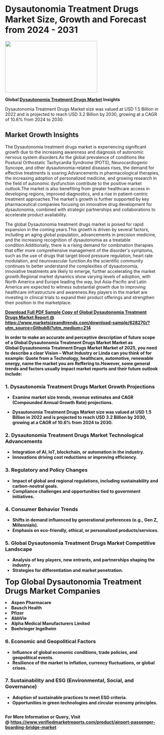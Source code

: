 <H1>Dysautonomia Treatment Drugs Market Size, Growth and Forecast from 2024 - 2031</H1><img class="aligncenter size-medium wp-image-584254" src="https://thirdeyenews.in/wp-content/uploads/2024/09/Global-Market-Research-300x168.jpeg" alt="" width="300" height="168" /><p><strong>Global&nbsp;<a href="https://www.marketsizeandtrends.com/download-sample/628270/?utm_source=Github8j?utm_medium=214">Dysautonomia Treatment Drugs Market</a> Insights</strong></p><p>Dysautonomia Treatment Drugs Market size was valued at USD 1.5 Billion in 2022 and is projected to reach USD 3.2 Billion by 2030, growing at a CAGR of 10.6% from 2024 to 2030.</p><p><h2>Market Growth Insights</h2> <p>The Dysautonomia treatment drugs market is experiencing significant growth due to the increasing awareness and diagnosis of autonomic nervous system disorders.As the global prevalence of conditions like Postural Orthostatic Tachycardia Syndrome (POTS), Neurocardiogenic Syncope, and other dysautonomia-related diseases rises, the demand for effective treatments is soaring.Advancements in pharmacological therapies, the increasing adoption of personalized medicine, and growing research in the field of autonomic dysfunction contribute to the positive market outlook.The market is also benefiting from greater healthcare access in developing regions, improved diagnostics, and a rise in patient-centric treatment approaches.The market's growth is further supported by key pharmaceutical companies focusing on innovative drug development for dysautonomia, combined with strategic partnerships and collaborations to accelerate product availability.</p> <p><strong><a href="#"></a></strong></p> <p>The global Dysautonomia treatment drugs market is poised for rapid expansion in the coming years.This growth is driven by several factors, including an aging global population, advancements in precision medicine, and the increasing recognition of dysautonomia as a treatable condition.Additionally, there is a rising demand for combination therapies that offer more comprehensive management of the disorder's symptoms, such as the use of drugs that target blood pressure regulation, heart rate modulation, and neurovascular function.As the scientific community continues to better understand the complexities of dysautonomia, innovative treatments are likely to emerge, further accelerating the market growth.Regional market dynamics show varying levels of adoption, with North America and Europe leading the way, but Asia-Pacific and Latin America are expected to witness substantial growth due to improving healthcare infrastructure and awareness.Key players in the market are investing in clinical trials to expand their product offerings and strengthen their position in the marketplace.</p> <p><strong><a href="#"></p><p><span class=""><strong>Download Full PDF Sample Copy of Global Dysautonomia Treatment Drugs Market Report</strong> @ <a href="https://www.marketsizeandtrends.com/download-sample/628270/?utm_source=Github8j?utm_medium=214" target="_blank">https://www.marketsizeandtrends.com/download-sample/628270/?utm_source=Github8j?utm_medium=214</a></span></p><p>In order to make an accurate and perceptive description of future scope of a Global&nbsp;Dysautonomia Treatment Drugs Market Market as Global&nbsp;Dysautonomia Treatment Drugs Market Market of 2025, you need to describe a clear Vision &ndash; What Industry or Linda can you think of for example: Quote from a Technology, healthcare, automotive, renewable energy, name the market you are Reffering to.However, some general trends and factors usually impact market reports and their future outlook include:</p><h3>1.&nbsp;<strong>Dysautonomia Treatment Drugs Market Growth Projections</strong></h3><ul><li>Examine market size trends, revenue estimates and CAGR (Compounded Annual Growth Rate) projections.</li><li><p>Dysautonomia Treatment Drugs Market size was valued at USD 1.5 Billion in 2022 and is projected to reach USD 3.2 Billion by 2030, growing at a CAGR of 10.6% from 2024 to 2030.</p></li></ul><h3>2.&nbsp;<strong>Dysautonomia Treatment Drugs Market Technological Advancements</strong></h3><ul><li>Integration of AI, IoT, blockchain, or automation in the industry.</li><li>Innovations driving cost reductions or improving efficiency.</li></ul><h3>3.&nbsp;<strong>Regulatory and Policy Changes</strong></h3><ul><li>Impact of global and regional regulations, including sustainability and carbon-neutral goals.</li><li>Compliance challenges and opportunities tied to government initiatives.</li></ul><h3>4.&nbsp;<strong>Consumer Behavior Trends</strong></h3><ul><li>Shifts in demand influenced by generational preferences (e.g., Gen Z, Millennials).</li><li>Emphasis on eco-friendly, ethical, or personalized products/services.</li></ul><h3>5.&nbsp;<strong>Global Dysautonomia Treatment Drugs Market Competitive Landscape</strong></h3><ul><li>Analysis of key players, new entrants, and partnerships shaping the industry.</li><li>Strategies for differentiation and market penetration.</li></ul><p data-pm-slice="1 1 []"><span style="color: inherit; font-family: inherit; font-size: 25px;">Top Global Dysautonomia Treatment Drugs Market Companies</span></p><div class="" data-test-id=""><p><li>Aspen Pharmacare</li><li> Bausch Health</li><li> Pfizer</li><li> AbbVie</li><li> Alpha Medical Manufacturers Limited</li><li> Boehringer Ingelheim</li></p></div><h3>6.&nbsp;<strong>Economic and Geopolitical Factors</strong></h3><ul><li>Influence of global economic conditions, trade policies, and geopolitical events.</li><li>Resilience of the market to inflation, currency fluctuations, or global crises.</li></ul><h3>7.&nbsp;<strong>Sustainability and ESG (Environmental, Social, and Governance)</strong></h3><ul><li>Adoption of sustainable practices to meet ESG criteria.</li><li>Opportunities in green technologies and circular economy principles.</li></ul><h2><strong style="font-size: 14px;">For More Information or Query, Visit @&nbsp;</strong><a style="background-color: #ffffff; font-size: 14px;" href="https://www.marketsizeandtrends.com/report/dysautonomia-treatment-drugs-market/" target="_blank">https://www.verifiedmarketreports.com/product/airport-passenger-boarding-bridge-market</a></h2>